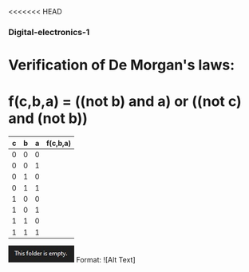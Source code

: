 <<<<<<< HEAD
### Digital-electronics-1

# Verification of De Morgan's laws:

# f(c,b,a) = ((not b) and a) or ((not c) and (not b))

c | b | a | f(c,b,a) 
--- | --- | --- | ---
0 | 0 | 0 | 
0 | 0 | 1 | 
0 | 1 | 0 | 
0 | 1 | 1 | 
1 | 0 | 0 | 
1 | 0 | 1 | 
1 | 1 | 0 | 
1 | 1 | 1 | 


![Test logo](https://github.com/TaaviSalum/Digital-electronics-1/blob/main/Labs/01-gates/pictures/Test.jpg)
Format: ![Alt Text]